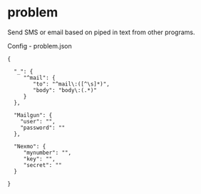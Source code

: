 problem
=======

Send SMS or email based on piped in text from other programs.

Config - problem.json
````
{

  "_": {
     "^mail": {
        "to": "^mail\:([^\s]*)",
        "body": "body\:(.*)" 
     }
  },

  "Mailgun": {
    "user": "",
    "password": ""
  },

  "Nexmo": {
     "mynumber": "",
	 "key": "",
	 "secret": ""
  } 

}
````
